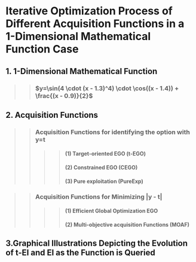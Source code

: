 # Iterative Optimization Process of Different Acquisition Functions in a 1-Dimensional Mathematical Function Case

##  1. 1-Dimensional Mathematical Function
>>### $y=\sin(4 \cdot (x - 1.3)^4) \cdot \cos((x - 1.4)) + \frac{(x - 0.9)}{2}$

## 2. Acquisition Functions
>>### Acquisition Functions for identifying the option with y=t
>>>>#### (1) Target-oriented EGO (t-EGO)
>>>>#### (2) Constrained EGO (CEGO)
>>>>#### (3) Pure exploitation (PureExp)

>>### Acquisition Functions for Minimizing |y - t|
>>>>#### (1) Efficient Global Optimization EGO
>>>>#### (2) Multi-objective acquisition Functions (MOAF)

## 3.Graphical Illustrations Depicting the Evolution of t-EI and EI as the Function is Queried
